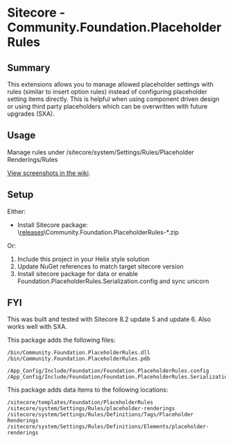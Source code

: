 ﻿Sitecore - Community.Foundation.PlaceholderRules
==============

Summary
--------------

This extensions allows you to manage allowed placeholder settings with rules (similar to insert option rules) instead of configuring placeholder setting items directly. This is helpful when using component driven design or using third party placeholders which can be overwritten with future upgrades (SXA).

Usage
--------------
Manage rules under /sitecore/system/Settings/Rules/Placeholder Renderings/Rules

[View screenshots in the wiki](https://github.com/digitalParkour/Community.Foundation.PlaceholderRules/wiki/Usage).

  
Setup
--------------
Either:
* Install Sitecore package:  
	\\[releases](https://github.com/digitalParkour/Community.Foundation.PlaceholderRules/tree/master/releases)\\Community.Foundation.PlaceholderRules-\*.zip  
			
Or:
1. Include this project in your Helix style solution
2. Update NuGet references to match target sitecore version
3. Install sitecore package for data or enable Foundation.PlaceholderRules.Serialization.config and sync unicorn

FYI
--------------
This was built and tested with Sitecore 8.2 update 5 and update 6. Also works well with SXA.

This package adds the following files:

    /bin/Community.Foundation.PlaceholderRules.dll
    /bin/Community.Foundation.PlaceholderRules.pdb

    /App_Config/Include/Foundation/Foundation.PlaceholderRules.config  
    /App_Config/Include/Foundation/Foundation.PlaceholderRules.Serialization.config.example

This package adds data items to the following locations:

    /sitecore/templates/Foundation/PlaceholderRules
    /sitecore/system/Settings/Rules/placeholder-renderings
    /sitecore/system/Settings/Rules/Definitions/Tags/Placeholder Renderings
    /sitecore/system/Settings/Rules/Definitions/Elements/placeholder-renderings
